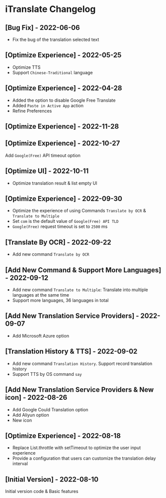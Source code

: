 # iTranslate Changelog


## [Bug Fix] - 2022-06-06

- Fix the bug of the translation selected text

## [Optimize Experience] - 2022-05-25

- Optimize TTS
- Support `Chinese-Traditional` language

## [Optimize Experience] - 2022-04-28

- Added the option to disable Google Free Translate
- Added `Paste in Active App` action
- Refine Preferences

## [Optimize Experience] - 2022-11-28

## [Optimize Experience] - 2022-10-27

Add `Google(Free)` API timeout option

## [Optimize UI] - 2022-10-11

- Optimize translation result & list empty UI

## [Optimize Experience] - 2022-09-30

- Optimize the experience of using Commands `Translate by OCR` & `Translate to Multiple`
- Set `com` is the default value of `Google(Free) API TLD`
- `Google(Free)` request timeout is set to `2500` ms

## [Translate By OCR] - 2022-09-22

- Add new command `Translate by OCR`

## [Add New Command & Support More Languages] - 2022-09-12

- Add new command `Translate to Multiple`: Translate into multiple languages at the same time
- Support more languages, 36 languages in total

## [Add New Translation Service Providers] - 2022-09-07

- Add Microsoft Azure option

## [Translation History & TTS] - 2022-09-02

- Add new command `Translation History`. Support record translation history
- Support TTS by OS command `say`

## [Add New Translation Service Providers & New icon] - 2022-08-26

- Add Google Could Translation option
- Add Aliyun option
- New icon

## [Optimize Experience] - 2022-08-18

- Replace List.throttle with setTimeout to optimize the user input experience
- Provide a configuration that users can customize the translation delay interval

## [Initial Version] - 2022-08-10

Initial version code & Basic features
